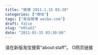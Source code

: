 ```yaml
---
title: "微博 2011.1.15 03:30"
categories: ["嘀咕"]
tags: ["来自微博 weibo.com"]
draft: false
slug: "m9luO1"
date: "2011-01-15 03:30:00"
---
```


<p>请在新版淘宝搜索“about:staff”。 O网页链接 ​​​​</p>
